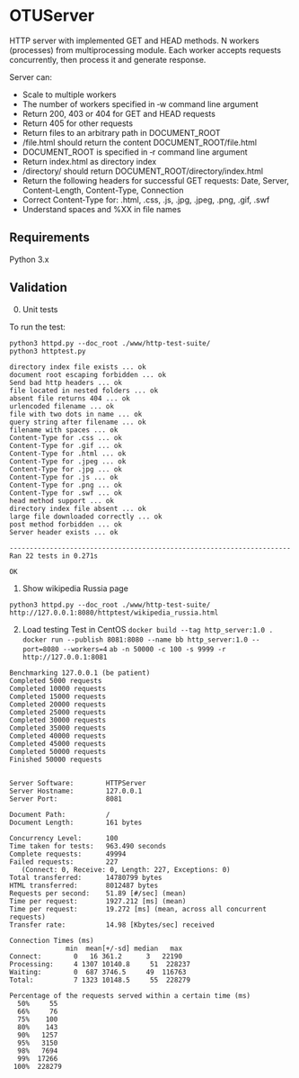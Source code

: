 # OTUServer
HTTP server with implemented GET and HEAD methods.
N workers (processes) from multiprocessing module. Each worker accepts requests concurrently, then process it and generate response.

Server can:

- Scale to multiple workers
- The number of workers specified in ‑w command line argument
- Return 200, 403 or 404 for GET and HEAD requests
- Return 405 for other requests
- Return files to an arbitrary path in DOCUMENT_ROOT
- /file.html should return the content DOCUMENT_ROOT/file.html
- DOCUMENT_ROOT is specified in ‑r command line argument
- Return index.html as directory index
- /directory/ should return DOCUMENT_ROOT/directory/index.html
- Return the following headers for successful GET requests: Date, Server, Content-Length, Content-Type, Connection
- Correct Content‑Type for: .html, .css, .js, .jpg, .jpeg, .png, .gif, .swf
- Understand spaces and %XX in file names

## Requirements
Python 3.x

## Validation

0. Unit tests

To run the test:
```
python3 httpd.py --doc_root ./www/http-test-suite/
python3 httptest.py 
```
 
```
directory index file exists ... ok
document root escaping forbidden ... ok
Send bad http headers ... ok
file located in nested folders ... ok
absent file returns 404 ... ok
urlencoded filename ... ok
file with two dots in name ... ok
query string after filename ... ok
filename with spaces ... ok
Content-Type for .css ... ok
Content-Type for .gif ... ok
Content-Type for .html ... ok
Content-Type for .jpeg ... ok
Content-Type for .jpg ... ok
Content-Type for .js ... ok
Content-Type for .png ... ok
Content-Type for .swf ... ok
head method support ... ok
directory index file absent ... ok
large file downloaded correctly ... ok
post method forbidden ... ok
Server header exists ... ok

----------------------------------------------------------------------
Ran 22 tests in 0.271s

OK
```

1. Show wikipedia Russia page
```
python3 httpd.py --doc_root ./www/http-test-suite/
http://127.0.0.1:8080/httptest/wikipedia_russia.html
````

2. Load testing
Test in CentOS 
`docker build --tag http_server:1.0 .`
`docker run --publish 8081:8080 --name bb http_server:1.0 --port=8080 --workers=4`
`ab -n 50000 -c 100 -s 9999 -r http://127.0.0.1:8081`

```
Benchmarking 127.0.0.1 (be patient)
Completed 5000 requests
Completed 10000 requests
Completed 15000 requests
Completed 20000 requests
Completed 25000 requests
Completed 30000 requests
Completed 35000 requests
Completed 40000 requests
Completed 45000 requests
Completed 50000 requests
Finished 50000 requests


Server Software:        HTTPServer
Server Hostname:        127.0.0.1
Server Port:            8081

Document Path:          /
Document Length:        161 bytes

Concurrency Level:      100
Time taken for tests:   963.490 seconds
Complete requests:      49994
Failed requests:        227
   (Connect: 0, Receive: 0, Length: 227, Exceptions: 0)
Total transferred:      14780799 bytes
HTML transferred:       8012487 bytes
Requests per second:    51.89 [#/sec] (mean)
Time per request:       1927.212 [ms] (mean)
Time per request:       19.272 [ms] (mean, across all concurrent requests)
Transfer rate:          14.98 [Kbytes/sec] received

Connection Times (ms)
              min  mean[+/-sd] median   max
Connect:        0   16 361.2      3   22190
Processing:     4 1307 10140.8     51  228237
Waiting:        0  687 3746.5     49  116763
Total:          7 1323 10148.5     55  228279

Percentage of the requests served within a certain time (ms)
  50%     55
  66%     76
  75%    100
  80%    143
  90%   1257
  95%   3150
  98%   7694
  99%  17266
 100%  228279
```

